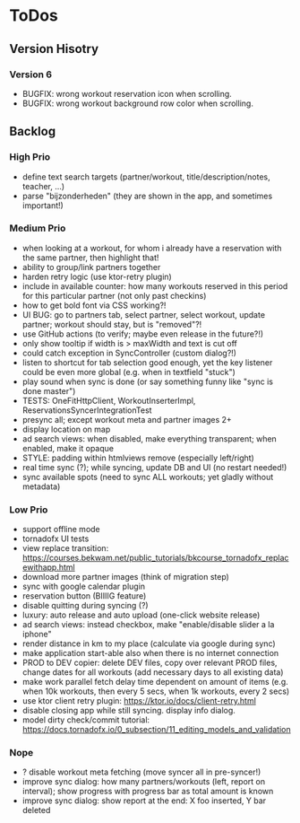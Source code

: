 # ToDos

## Version Hisotry

### Version 6

* BUGFIX: wrong workout reservation icon when scrolling.
* BUGFIX: wrong workout background row color when scrolling.

## Backlog

### High Prio

* define text search targets (partner/workout, title/description/notes, teacher, ...)
* parse "bijzonderheden" (they are shown in the app, and sometimes important!)

### Medium Prio

* when looking at a workout, for whom i already have a reservation with the same partner, then highlight that!
* ability to group/link partners together
* harden retry logic (use ktor-retry plugin)
* include in available counter: how many workouts reserved in this period for this particular partner (not only past
  checkins)
* how to get bold font via CSS working?!
* UI BUG: go to partners tab, select partner, select workout, update partner; workout should stay, but is "removed"?!
* use GitHub actions (to verify; maybe even release in the future?!)
* only show tooltip if width is > maxWidth and text is cut off
* could catch exception in SyncController (custom dialog?!)
* listen to shortcut for tab selection good enough, yet the key listener could be even more global (e.g. when in
  textfield "stuck")
* play sound when sync is done (or say something funny like "sync is done master")
* TESTS: OneFitHttpClient, WorkoutInserterImpl, ReservationsSyncerIntegrationTest
* presync all; except workout meta and partner images 2+
* display location on map
* ad search views: when disabled, make everything transparent; when enabled, make it opaque
* STYLE: padding within htmlviews remove (especially left/right)
* real time sync (?); while syncing, update DB and UI (no restart needed!)
* sync available spots (need to sync ALL workouts; yet gladly without metadata)

### Low Prio

* support offline mode
* tornadofx UI tests
* view replace transition: https://courses.bekwam.net/public_tutorials/bkcourse_tornadofx_replacewithapp.html
* download more partner images (think of migration step)
* sync with google calendar plugin
* reservation button (BIIIIG feature)
* disable quitting during syncing (?)
* luxury: auto release and auto upload (one-click website release)
* ad search views: instead checkbox, make "enable/disable slider a la iphone"
* render distance in km to my place (calculate via google during sync)
* make application start-able also when there is no internet connection
* PROD to DEV copier: delete DEV files, copy over relevant PROD files, change dates for all workouts (add necessary days
  to all existing data)
* make work parallel fetch delay time dependent on amount of items (e.g. when 10k workouts, then every 5 secs, when 1k
  workouts, every 2 secs)
* use ktor client retry plugin: https://ktor.io/docs/client-retry.html
* disable closing app while still syncing. display info dialog.
* model dirty check/commit tutorial: https://docs.tornadofx.io/0_subsection/11_editing_models_and_validation

### Nope

* ? disable workout meta fetching (move syncer all in pre-syncer!)
* improve sync dialog: how many partners/workouts (left, report on interval); show progress with progress bar as total
  amount is known
* improve sync dialog: show report at the end: X foo inserted, Y bar deleted
